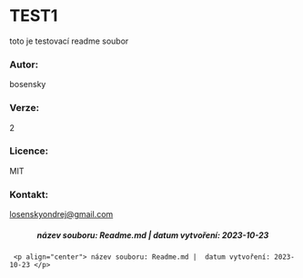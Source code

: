 
# **TEST1** #

toto je testovací readme soubor 
###  **Autor:** ### 
  bosensky
      
### **Verze:** ###
  2
      
###  **Licence:** ###
  MIT
      
### **Kontakt:** ###
  losenskyondrej@gmail.com

##### <p align="center"> název souboru: Readme.md |  datum vytvoření: 2023-10-23 </p> #####

     <p align="center"> název souboru: Readme.md |  datum vytvoření: 2023-10-23 </p>